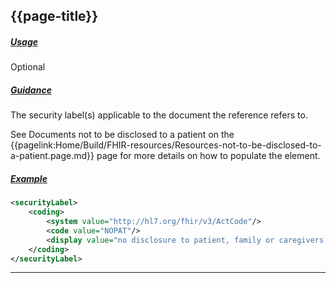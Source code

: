 ## {{page-title}}

<h5><ins>Usage</ins></h5>

<span class="mro-circle optional" title="Optional"></span> Optional

<h5><ins>Guidance</ins></h5>

The security label(s) applicable to the document the reference refers to.

See Documents not to be disclosed to a patient on the {{pagelink:Home/Build/FHIR-resources/Resources-not-to-be-disclosed-to-a-patient.page.md}} page for more details on how to populate the element.

<h5><ins>Example</ins></h5>

```xml
<securityLabel>
    <coding>
        <system value="http://hl7.org/fhir/v3/ActCode"/>
        <code value="NOPAT"/>
        <display value="no disclosure to patient, family or caregivers without attending provider's authorization"/>
    </coding>
</securityLabel>
```

---